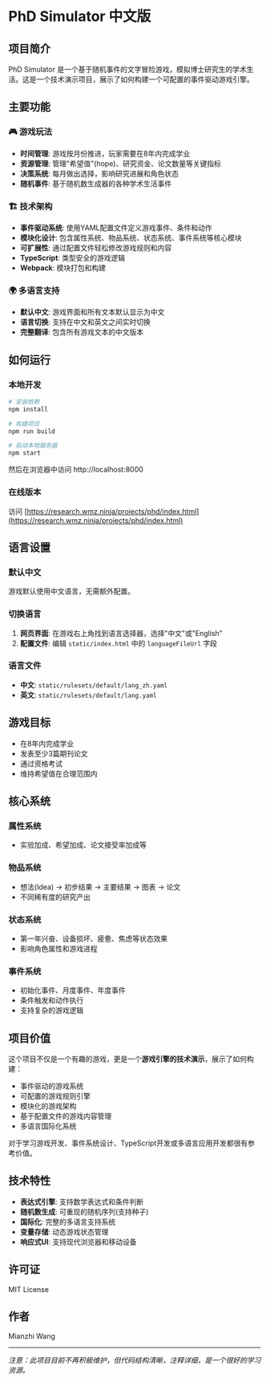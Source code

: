 # PhD Simulator 中文版

## 项目简介

PhD Simulator 是一个基于随机事件的文字冒险游戏，模拟博士研究生的学术生活。这是一个技术演示项目，展示了如何构建一个可配置的事件驱动游戏引擎。

## 主要功能

### 🎮 游戏玩法
- **时间管理**: 游戏按月份推进，玩家需要在8年内完成学业
- **资源管理**: 管理"希望值"(hope)、研究资金、论文数量等关键指标
- **决策系统**: 每月做出选择，影响研究进展和角色状态
- **随机事件**: 基于随机数生成器的各种学术生活事件

### 🏗️ 技术架构
- **事件驱动系统**: 使用YAML配置文件定义游戏事件、条件和动作
- **模块化设计**: 包含属性系统、物品系统、状态系统、事件系统等核心模块
- **可扩展性**: 通过配置文件轻松修改游戏规则和内容
- **TypeScript**: 类型安全的游戏逻辑
- **Webpack**: 模块打包和构建

### 🌍 多语言支持
- **默认中文**: 游戏界面和所有文本默认显示为中文
- **语言切换**: 支持在中文和英文之间实时切换
- **完整翻译**: 包含所有游戏文本的中文版本

## 如何运行

### 本地开发
```bash
# 安装依赖
npm install

# 构建项目
npm run build

# 启动本地服务器
npm start
```

然后在浏览器中访问 http://localhost:8000

### 在线版本
访问 [https://research.wmz.ninja/projects/phd/index.html](https://research.wmz.ninja/projects/phd/index.html)

## 语言设置

### 默认中文
游戏默认使用中文语言，无需额外配置。

### 切换语言
1. **网页界面**: 在游戏右上角找到语言选择器，选择"中文"或"English"
2. **配置文件**: 编辑 `static/index.html` 中的 `languageFileUrl` 字段

### 语言文件
- **中文**: `static/rulesets/default/lang_zh.yaml`
- **英文**: `static/rulesets/default/lang.yaml`

## 游戏目标

- 在8年内完成学业
- 发表至少3篇期刊论文
- 通过资格考试
- 维持希望值在合理范围内

## 核心系统

### 属性系统
- 实验加成、希望加成、论文接受率加成等

### 物品系统
- 想法(Idea) → 初步结果 → 主要结果 → 图表 → 论文
- 不同稀有度的研究产出

### 状态系统
- 第一年兴奋、设备损坏、疲惫、焦虑等状态效果
- 影响角色属性和游戏进程

### 事件系统
- 初始化事件、月度事件、年度事件
- 条件触发和动作执行
- 支持复杂的游戏逻辑

## 项目价值

这个项目不仅是一个有趣的游戏，更是一个**游戏引擎的技术演示**，展示了如何构建：

- 事件驱动的游戏系统
- 可配置的游戏规则引擎
- 模块化的游戏架构
- 基于配置文件的游戏内容管理
- 多语言国际化系统

对于学习游戏开发、事件系统设计、TypeScript开发或多语言应用开发都很有参考价值。

## 技术特性

- **表达式引擎**: 支持数学表达式和条件判断
- **随机数生成**: 可重现的随机序列(支持种子)
- **国际化**: 完整的多语言支持系统
- **变量存储**: 动态游戏状态管理
- **响应式UI**: 支持现代浏览器和移动设备

## 许可证

MIT License

## 作者

Mianzhi Wang

---

*注意：此项目目前不再积极维护，但代码结构清晰，注释详细，是一个很好的学习资源。*
